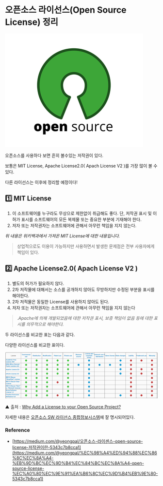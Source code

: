 # 오픈소스 라이선스(Open Source License) 정리

![img](../.vuepress/public/images/img-etc/OpenSourceLogo.png)  

오픈소스를 사용하다 보면 흔히 볼수있는 저작권이 있다.

보통은 MIT License, Apache License2.0( Apach License V2 )를 가장 많이 볼 수 있다.

다른 라이선스는 이후에 정리할 예정이다!

## 1️⃣ **MIT License**

1. 이 소프트웨어를 누구라도 무상으로 제한없이 취급해도 좋다. 단, 저작권 표시 및 이 허가 표시를 소프트웨어의 모든 복제물 또는 중요한 부분에 기재해야 한다.
2. 저자 또는 저작권자는 소프트웨어에 관해서 아무런 책임을 지지 않는다.

*위 내용은 위키백과에서 가져온 MIT License에 대한 내용입니다.*

> 상업적으로도 이용이 가능하지만 사용하면서 발생한 문제점은 전부 사용자에게 책임이 있다.

## 2️⃣ **Apache License2.0( Apach License V2 )**

1. 별도의 허가가 필요하지 않다.
2. 2차 저작물에 대해서는 소스를 공개하지 않아도 무방하지만 수정된 부분을 표시를 해야한다.
3. 2차 저적물은 동일한 License를 사용하지 않아도 된다.
4. 저자 또는 저작권자는 소프트웨어에 관해서 아무런 책임을 지지 않는다

> .*Apache에 의해 개발되었음에 대한 저작권 표시, 보증 책임이 없음 등에 대한 표시를 의무적으로 해야한다.*

두 라이선스를 비교한 표는 다음과 같다.

다양한 라이선스를 비교한 표이다.

<script src="https://gist.github.com/jun108059/f5c3c5eb3b4b4742a7dda7da263b21c8.js"></script>


![img](../.vuepress/public/images/img-etc/OpenSourceLicenseTable.png)  

▲ 출처 : [Why Add a License to your Open Source Project?](https://medium.com/glitch/why-add-a-license-to-your-open-source-project-6f07941f9288)

자세한 내용은 [오픈소스 SW 라이선스 종합정보시스템](https://olis.or.kr/license/compareGuide.do)에 잘 명시되어있다.

### Reference

- [https://medium.com/@yeongpal/오픈소스-라이센스-open-source-license-저작권이란-5343c7b8cca1](https://medium.com/@yeongpal/%EC%98%A4%ED%94%88%EC%86%8C%EC%8A%A4-%EB%9D%BC%EC%9D%B4%EC%84%BC%EC%8A%A4-open-source-license-%EC%A0%80%EC%9E%91%EA%B6%8C%EC%9D%B4%EB%9E%80-5343c7b8cca1)